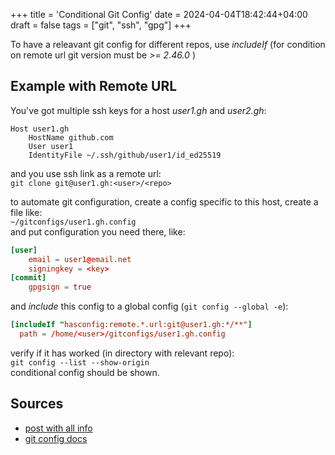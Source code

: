+++
title = 'Conditional Git Config'
date = 2024-04-04T18:42:44+04:00
draft = false
tags = ["git", "ssh", "gpg"]
+++

To have a releavant git config for different repos, use *includeIf* (for condition on remote url git version must be *>= 2.46.0* )

## Example with Remote URL

You've got multiple ssh keys for a host *user1.gh* and *user2.gh*:

```
Host user1.gh
    HostName github.com
    User user1
    IdentityFile ~/.ssh/github/user1/id_ed25519
```

and you use ssh link as a remote url:  
`git clone git@user1.gh:<user>/<repo>`

to automate git configuration, create a config specific to this host, create a file like:  
`~/gitconfigs/user1.gh.config`  
and put configuration you need there, like:

```toml
[user]
    email = user1@email.net
    signingkey = <key>
[commit]
    gpgsign = true
```

and *include* this config to a global config (`git config --global -e`):

```toml
[includeIf "hasconfig:remote.*.url:git@user1.gh:*/**"]
  path = /home/<user>/gitconfigs/user1.gh.config
```

verify if it has worked (in directory with relevant repo):  
`git config --list --show-origin`  
conditional config should be shown.

## Sources

- [post with all info](https://www.eddgrant.com/blog/2023/03/28/automatically-configuring-git-based-on-remote-url.html)
- [git config docs](https://git-scm.com/docs/git-config#_includes)